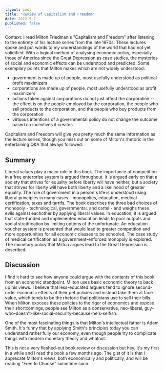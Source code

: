 ```yaml
---
layout: post
title: "Review of Capitalism and Freedom"
date: 2022-5-7
published: false
---
```


Context: I read Milton Friedman's "Capitalism and Freedom" after listening to the entirety of his lecture series from the late 1970s. These lectures spoke and put words to my understandings of the world that had not yet solidified. With a logical method of analysing economic policy, especially those of America since the Great Depression as case studies, the mysteries of social and economic effects can be understood and predicted. Some exemplary points that Milton makes which are not widely understood:
- government is made up of people, most usefully understood as political profit maximizers
- corporations are made up of people, most usefully understood as profit maximizers
- actions taken against corporations do not just affect the corporation -- the effect is on the people employed by the corporation, the people who sell products to the corporation, and the people who buy products from the corporation
- virtuous intentions of a governmental policy do not change the outcome based on incentives it creates

Capitalism and Freedom will give you pretty much the same information as the lecture series, though you miss out on some of Milton's rhetoric in the entertaining Q&A that always followed. 

## Summary
Liberal values play a major role in this book. The importance of competition in a free enterprise system is argued throughout. It is argued early on that a society that strives for equality before liberty will have neither, but a society that strives for liberty will have both liberty and a likelihood of greater equality. The role of government in a person's life is understood using liberal principles in many cases - monopolies, education, medical certification, taxes and tarrifs. The book describes the three bad choices of monopoly - technological, governmental, and cartel - and weighs these evils against eachother by applying liberal values. In education, it is argued that state-funded and implemented education leads to poor outputs and social stratification by limiting options of the unfortunate. An education voucher system is presented that would lead to greater competition and more opportunities for all economic classes to be schooled. The case study of medical certification as a government-enforced monopoly is explored. The monetary policy that Milton argues lead to the Great Depression is described. 

## Discussion
I find it hard to see how anyone could argue with the contents of this book from an economic standpoint. Milton uses basic economic theory to back up his views. I believe that less-educated arguers tend to ignore second-order economic effects of their pet policies and instead take them at face value, which tends to be the rhetoric that politicians use to sell their bills. When Milton exposes these policies to the rigor of economics and expose their shortcomings, people see Milton as a conservative, neo-liberal, guy-who-doesn't-like-social-security-because-he's-selfish. 

One of the most fascinating things is that Milton's intellectual father is Adam Smith. It's funny that by applying Smith's principles today you can understand rather fully our economy, even though people try to complicate things with modern monetary theory and whatnot. 

This is not a very fleshed-out book review or discussion but hey, it's my first in a while and I read the book a few months ago. The gist of it is that I apprecate Milton's views, both economically and politically, and will be reading "Free to Choose" sometime soon. 
